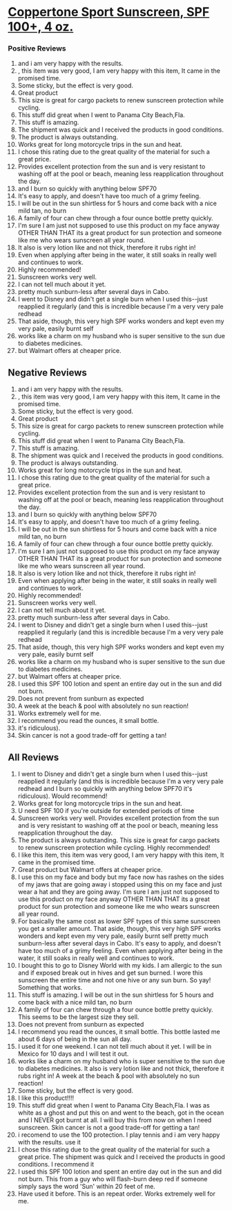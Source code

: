 # [Coppertone Sport Sunscreen, SPF 100+, 4 oz.](https://products.checkmycream.com/products/Coppertone-Sport-Sunscreen-SPF-100+-4-oz..html)

### Positive Reviews

<ol>
      <li>and i am very happy with the results.</li>
      <li>, this item was very good, I am very happy with this item, It came in the promised time.</li>
      <li>Some sticky, but the effect is very good.</li>
      <li>Great product</li>
      <li>This size is great for cargo packets to renew sunscreen protection while cycling.  </li>
      <li>This stuff did great when I went to Panama City Beach,Fla.</li>
      <li>This stuff is amazing.</li>
      <li>The shipment was quick and I received the products in good conditions.</li>
      <li>The product is always outstanding.  </li>
      <li>Works great for long motorcycle trips in the sun and heat.</li>
      <li>I chose this rating due to the great quality of the material for such a great price.</li>
      <li>Provides excellent protection from the sun and is very resistant to washing off at the pool or beach, meaning less reapplication throughout the day.</li>
      <li>and I burn so quickly with anything below SPF70</li>
      <li>It&#x27;s easy to apply, and doesn&#x27;t have too much of a grimy feeling.</li>
      <li>I will be out in the sun shirtless for 5 hours and come back with a nice mild tan, no burn</li>
      <li>A family of four can chew through a four ounce bottle pretty quickly.</li>
      <li>I&#x27;m sure I am just not supposed to use this product on my face anyway OTHER THAN THAT its a great product for sun protection and someone like me who wears sunscreen all year round.</li>
      <li>It also is very lotion like and not thick, therefore it rubs right in!</li>
      <li>Even when applying after being in the water, it still soaks in really well and continues to work.</li>
      <li>Highly recommended!</li>
      <li>Sunscreen works very well.</li>
      <li>I can not tell much about it yet.</li>
      <li>pretty much sunburn-less after several days in Cabo.</li>
      <li>I went to Disney and didn&#x27;t get a single burn when I used this--just reapplied it regularly (and this is incredible because I&#x27;m a very very pale redhead</li>
      <li>That aside, though, this very high SPF works wonders and kept even my very pale, easily burnt self</li>
      <li>works like a charm on my husband who is super sensitive to the sun due to diabetes medicines.</li>
      <li>but Walmart offers at cheaper price.</li>
</ol>


<h2>Negative Reviews</h2>
<ol>
<li> and i am very happy with the results.</li>
<li> , this item was very good, I am very happy with this item, It came in the promised time.</li>
<li> Some sticky, but the effect is very good.</li>
<li> Great product</li>
<li> This size is great for cargo packets to renew sunscreen protection while cycling.  </li>
<li> This stuff did great when I went to Panama City Beach,Fla.</li>
<li> This stuff is amazing.</li>
<li> The shipment was quick and I received the products in good conditions.</li>
<li> The product is always outstanding.  </li>
<li> Works great for long motorcycle trips in the sun and heat.</li>
<li> I chose this rating due to the great quality of the material for such a great price.</li>
<li> Provides excellent protection from the sun and is very resistant to washing off at the pool or beach, meaning less reapplication throughout the day.</li>
<li> and I burn so quickly with anything below SPF70</li>
<li> It&#x27;s easy to apply, and doesn&#x27;t have too much of a grimy feeling.</li>
<li> I will be out in the sun shirtless for 5 hours and come back with a nice mild tan, no burn</li>
<li> A family of four can chew through a four ounce bottle pretty quickly.</li>
<li> I&#x27;m sure I am just not supposed to use this product on my face anyway OTHER THAN THAT its a great product for sun protection and someone like me who wears sunscreen all year round.</li>
<li> It also is very lotion like and not thick, therefore it rubs right in!</li>
<li> Even when applying after being in the water, it still soaks in really well and continues to work.</li>
<li> Highly recommended!</li>
<li> Sunscreen works very well.</li>
<li> I can not tell much about it yet.</li>
<li> pretty much sunburn-less after several days in Cabo.</li>
<li> I went to Disney and didn&#x27;t get a single burn when I used this--just reapplied it regularly (and this is incredible because I&#x27;m a very very pale redhead</li>
<li> That aside, though, this very high SPF works wonders and kept even my very pale, easily burnt self</li>
<li> works like a charm on my husband who is super sensitive to the sun due to diabetes medicines.</li>
<li> but Walmart offers at cheaper price.</li>
<li> I used this SPF 100 lotion and spent an entire day out in the sun and did not burn.  </li>
<li> Does not prevent from sunburn as expected</li>
<li> A week at the beach &amp; pool with absolutely no sun reaction!</li>
<li> Works extremely well for me.</li>
<li> I recommend you read the ounces, it small bottle.</li>
<li> it&#x27;s ridiculous).</li>
<li> Skin cancer is not a good trade-off for getting a tan!</li>
</ol>

<h2>All Reviews</h2>

<ol>
    <li> I went to Disney and didn&#x27;t get a single burn when I used this--just reapplied it regularly (and this is incredible because I&#x27;m a very very pale redhead and I burn so quickly with anything below SPF70 it&#x27;s ridiculous). Would recommend!</li>
    <li> Works great for long motorcycle trips in the sun and heat.</li>
    <li> U need SPF 100 if you&#x27;re outside for extended periods of time</li>
    <li> Sunscreen works very well. Provides excellent protection from the sun and is very resistant to washing off at the pool or beach, meaning less reapplication throughout the day.</li>
    <li> The product is always outstanding.  This size is great for cargo packets to renew sunscreen protection while cycling.  Highly recommended!</li>
    <li> I like this item, this item was very good, I am very happy with this item, It came in the promised time.</li>
    <li> Great product but Walmart offers at cheaper price.</li>
    <li> I use this on my face and body but my face now has rashes on the sides of my jaws that are going away i stopped using this on my face and just wear a hat and they are going away. I&#x27;m sure I am just not supposed to use this product on my face anyway OTHER THAN THAT its a great product for sun protection and someone like me who wears sunscreen all year round.</li>
    <li> For basically the same cost as lower SPF types of this same sunscreen you get a smaller amount. That aside, though, this very high SPF works wonders and kept even my very pale, easily burnt self pretty much sunburn-less after several days in Cabo. It&#x27;s easy to apply, and doesn&#x27;t have too much of a grimy feeling. Even when applying after being in the water, it still soaks in really well and continues to work.</li>
    <li> I bought this to go to Disney World with my kids. I am allergic to the sun and if exposed break out in hives and get sun burned. I wore this sunscreen the entire time and not one hive or any sun burn. So yay! Something that works.</li>
    <li> This stuff is amazing. I will be out in the sun shirtless for 5 hours and come back with a nice mild tan, no burn</li>
    <li> A family of four can chew through a four ounce bottle pretty quickly. This seems to be the largest size they sell.</li>
    <li> Does not prevent from sunburn as expected</li>
    <li> I recommend you read the ounces, it small bottle. This bottle lasted me about 6 days of being in the sun all day.</li>
    <li> I used it for one weekend. I can not tell much about it yet. I will be in Mexico for 10 days and I will test it out.</li>
    <li> works like a charm on my husband who is super sensitive to the sun due to diabetes medicines. It also is very lotion like and not thick, therefore it rubs right in! A week at the beach &amp; pool with absolutely no sun reaction!</li>
    <li> Some sticky, but the effect is very good.</li>
    <li> I like this product!!!!</li>
    <li> This stuff did great when I went to Panama City Beach,Fla. I was as white as a ghost and put this on and went to the beach, got in the ocean and I NEVER got burnt at all. I will buy this from now on when I need sunscreen. Skin cancer is not a good trade-off for getting a tan!</li>
    <li> i recomend to use the 100 protection. I play tennis and i am very happy with the results. use it</li>
    <li> I chose this rating due to the great quality of the material for such a great price. The shipment was quick and I received the products in good conditions. I recommend it</li>
    <li> I used this SPF 100 lotion and spent an entire day out in the sun and did not burn.  This from a guy who will flash-burn deep red if someone simply says the word &#x27;Sun&#x27; within 20 feet of me.</li>
    <li> Have used it before. This is an repeat order. Works extremely well for me.</li>
</ol>




